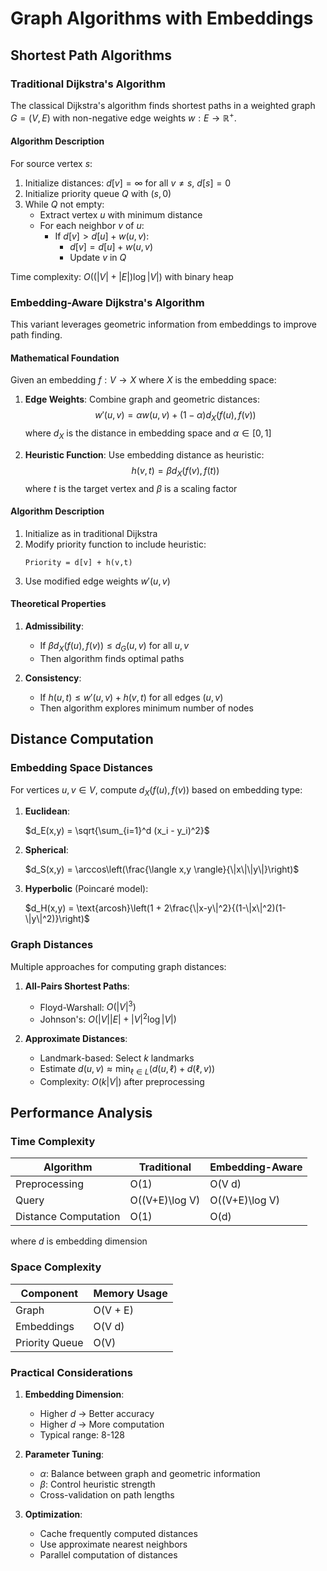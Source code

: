 # Graph Algorithms with Embeddings

## Shortest Path Algorithms

### Traditional Dijkstra's Algorithm

The classical Dijkstra's algorithm finds shortest paths in a weighted graph $G=(V,E)$ with non-negative edge weights $w: E \rightarrow \mathbb{R}^+$.

#### Algorithm Description

For source vertex $s$:
1. Initialize distances: $d[v] = \infty$ for all $v \neq s$, $d[s] = 0$
2. Initialize priority queue $Q$ with $(s,0)$
3. While $Q$ not empty:
   - Extract vertex $u$ with minimum distance
   - For each neighbor $v$ of $u$:
     - If $d[v] > d[u] + w(u,v)$:
       - $d[v] = d[u] + w(u,v)$
       - Update $v$ in $Q$

Time complexity: $O((|V| + |E|)\log|V|)$ with binary heap

### Embedding-Aware Dijkstra's Algorithm

This variant leverages geometric information from embeddings to improve path finding.

#### Mathematical Foundation

Given an embedding $f: V \rightarrow X$ where $X$ is the embedding space:

1. **Edge Weights**: Combine graph and geometric distances:
   $$w'(u,v) = \alpha w(u,v) + (1-\alpha)d_X(f(u), f(v))$$
   where $d_X$ is the distance in embedding space and $\alpha \in [0,1]$

2. **Heuristic Function**: Use embedding distance as heuristic:
   $$h(v,t) = \beta d_X(f(v), f(t))$$
   where $t$ is the target vertex and $\beta$ is a scaling factor

#### Algorithm Description

1. Initialize as in traditional Dijkstra
2. Modify priority function to include heuristic:
   ```
   Priority = d[v] + h(v,t)
   ```
3. Use modified edge weights $w'(u,v)$

#### Theoretical Properties

1. **Admissibility**:
   - If $\beta d_X(f(u), f(v)) \leq d_G(u,v)$ for all $u,v$
   - Then algorithm finds optimal paths

2. **Consistency**:
   - If $h(u,t) \leq w'(u,v) + h(v,t)$ for all edges $(u,v)$
   - Then algorithm explores minimum number of nodes

## Distance Computation

### Embedding Space Distances

For vertices $u,v \in V$, compute $d_X(f(u), f(v))$ based on embedding type:

1. **Euclidean**:

   $d_E(x,y) = \sqrt{\sum_{i=1}^d (x_i - y_i)^2}$

2. **Spherical**:

   $d_S(x,y) = \arccos\left(\frac{\langle x,y \rangle}{\|x\|\|y\|}\right)$

3. **Hyperbolic** (Poincaré model):

   $d_H(x,y) = \text{arcosh}\left(1 + 2\frac{\|x-y\|^2}{(1-\|x\|^2)(1-\|y\|^2)}\right)$

### Graph Distances

Multiple approaches for computing graph distances:

1. **All-Pairs Shortest Paths**:
   - Floyd-Warshall: $O(|V|^3)$
   - Johnson's: $O(|V||E| + |V|^2\log|V|)$

2. **Approximate Distances**:
   - Landmark-based: Select $k$ landmarks
   - Estimate $d(u,v) \approx \min_{\ell \in L} (d(u,\ell) + d(\ell,v))$
   - Complexity: $O(k|V|)$ after preprocessing

## Performance Analysis

### Time Complexity

| Algorithm | Traditional | Embedding-Aware |
|-----------|-------------|----------------|
| Preprocessing | O(1) | O(V d) |
| Query | O((V+E)\log V) | O((V+E)\log V) |
| Distance Computation | O(1) | O(d) |

where $d$ is embedding dimension

### Space Complexity

| Component | Memory Usage |
|-----------|-------------|
| Graph | O(V + E) |
| Embeddings | O(V d) |
| Priority Queue | O(V) |

### Practical Considerations

1. **Embedding Dimension**:
   - Higher $d$ → Better accuracy
   - Higher $d$ → More computation
   - Typical range: 8-128

2. **Parameter Tuning**:
   - $\alpha$: Balance between graph and geometric information
   - $\beta$: Control heuristic strength
   - Cross-validation on path lengths

3. **Optimization**:
   - Cache frequently computed distances
   - Use approximate nearest neighbors
   - Parallel computation of distances
